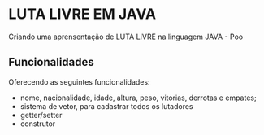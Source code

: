 # LUTA LIVRE EM JAVA
Criando uma aprensentação de LUTA LIVRE na linguagem JAVA - Poo

## Funcionalidades

Oferecendo as seguintes funcionalidades:

- nome, nacionalidade, idade, altura, peso, vitorias, derrotas e empates;
- sistema de vetor, para cadastrar todos os lutadores
- getter/setter
- construtor


